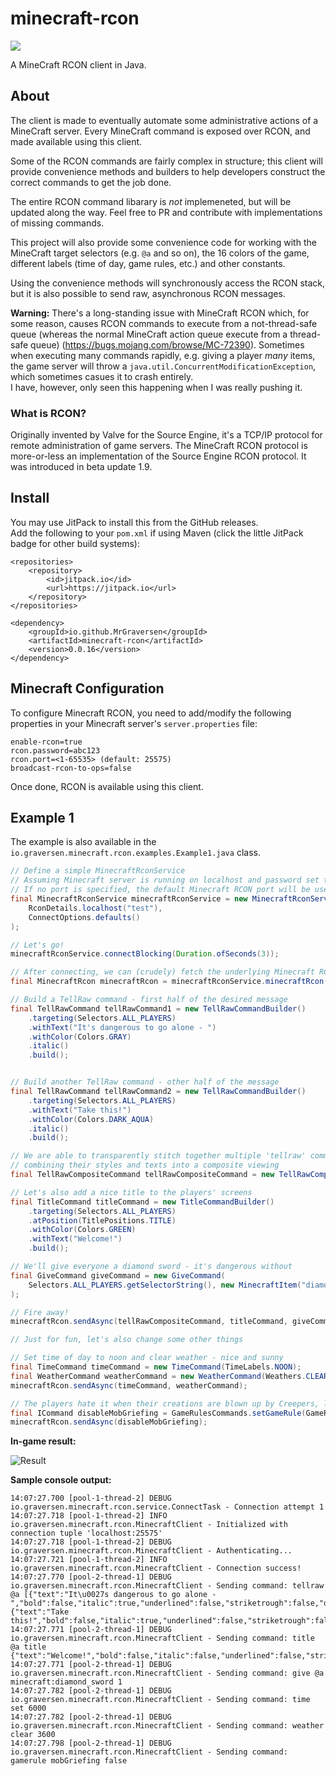 # minecraft-rcon
[![](https://jitpack.io/v/MrGraversen/minecraft-rcon.svg)](https://jitpack.io/#MrGraversen/minecraft-rcon)

A MineCraft RCON client in Java.

## About
The client is made to eventually automate some administrative actions of a MineCraft server. Every MineCraft command is exposed over RCON, and made available using this client.

Some of the RCON commands are fairly complex in structure; this client will provide convenience methods and builders to help developers construct the correct commands to get the job done.

The entire RCON command libarary is *not* implemeneted, but will be updated along the way. Feel free to PR and contribute with implementations of missing commands.

This project will also provide some convenience code for working with the MineCraft target selectors (e.g. `@a` and so on), the 16 colors of the game, different labels (time of day, game rules, etc.) and other constants.

Using the convenience methods will synchronously access the RCON stack, but it is also possible to send raw, asynchronous RCON messages.

**Warning:** There's a long-standing issue with MineCraft RCON which, for some reason, causes RCON commands to execute from a not-thread-safe queue (whereas the normal MineCraft action queue execute from a thread-safe queue) (https://bugs.mojang.com/browse/MC-72390). Sometimes when executing many commands rapidly, e.g. giving a player *many* items, the game server will throw a `java.util.ConcurrentModificationException`, which sometimes casues it to crash entirely.  
I have, however, only seen this happening when I was really pushing it.

### What is RCON?
Originally invented by Valve for the Source Engine, it's a TCP/IP protocol for remote administration of game servers. The MineCraft RCON protocol is more-or-less an implementation of the Source Engine RCON protocol. It was introduced in beta update 1.9.

## Install

You may use JitPack to install this from the GitHub releases.  
Add the following to your `pom.xml` if using Maven (click the little JitPack badge for other build systems):

```
<repositories>
	<repository>
		<id>jitpack.io</id>
		<url>https://jitpack.io</url>
	</repository>
</repositories>
```

```
<dependency>
	<groupId>io.github.MrGraversen</groupId>
	<artifactId>minecraft-rcon</artifactId>
	<version>0.0.16</version>
</dependency>
```

## Minecraft Configuration

To configure Minecraft RCON, you need to add/modify the following properties in your Minecraft server's `server.properties` file:

```
enable-rcon=true
rcon.password=abc123
rcon.port=<1-65535> (default: 25575)
broadcast-rcon-to-ops=false
```

Once done, RCON is available using this client.

## Example 1

The example is also available in the `io.graversen.minecraft.rcon.examples.Example1.java` class.

```java
// Define a simple MinecraftRconService
// Assuming Minecraft server is running on localhost and password set to "test"
// If no port is specified, the default Minecraft RCON port will be used
final MinecraftRconService minecraftRconService = new MinecraftRconService(
	RconDetails.localhost("test"),
	ConnectOptions.defaults()
);

// Let's go!
minecraftRconService.connectBlocking(Duration.ofSeconds(3));

// After connecting, we can (crudely) fetch the underlying Minecraft RCON provider
final MinecraftRcon minecraftRcon = minecraftRconService.minecraftRcon().orElseThrow(IllegalStateException::new);

// Build a TellRaw command - first half of the desired message
final TellRawCommand tellRawCommand1 = new TellRawCommandBuilder()
	.targeting(Selectors.ALL_PLAYERS)
	.withText("It's dangerous to go alone - ")
	.withColor(Colors.GRAY)
	.italic()
	.build();


// Build another TellRaw command - other half of the message
final TellRawCommand tellRawCommand2 = new TellRawCommandBuilder()
	.targeting(Selectors.ALL_PLAYERS)
	.withText("Take this!")
	.withColor(Colors.DARK_AQUA)
	.italic()
	.build();

// We are able to transparently stitch together multiple 'tellraw' commands,
// combining their styles and texts into a composite viewing
final TellRawCompositeCommand tellRawCompositeCommand = new TellRawCompositeCommand(List.of(tellRawCommand1, tellRawCommand2));

// Let's also add a nice title to the players' screens
final TitleCommand titleCommand = new TitleCommandBuilder()
	.targeting(Selectors.ALL_PLAYERS)
	.atPosition(TitlePositions.TITLE)
	.withColor(Colors.GREEN)
	.withText("Welcome!")
	.build();

// We'll give everyone a diamond sword - it's dangerous without
final GiveCommand giveCommand = new GiveCommand(
	Selectors.ALL_PLAYERS.getSelectorString(), new MinecraftItem("diamond_sword"), 1
);

// Fire away!
minecraftRcon.sendAsync(tellRawCompositeCommand, titleCommand, giveCommand);

// Just for fun, let's also change some other things

// Set time of day to noon and clear weather - nice and sunny
final TimeCommand timeCommand = new TimeCommand(TimeLabels.NOON);
final WeatherCommand weatherCommand = new WeatherCommand(Weathers.CLEAR, Duration.ofHours(1).toSeconds());
minecraftRcon.sendAsync(timeCommand, weatherCommand);

// The players hate it when their creations are blown up by Creepers, lets' help them
final ICommand disableMobGriefing = GameRulesCommands.setGameRule(GameRules.MOB_GRIEFING, false);
minecraftRcon.sendAsync(disableMobGriefing);
```

**In-game result:**

![Result](https://i.imgur.com/JFowbeh.png)

**Sample console output:**

```
14:07:27.700 [pool-1-thread-2] DEBUG io.graversen.minecraft.rcon.service.ConnectTask - Connection attempt 1
14:07:27.718 [pool-1-thread-2] INFO io.graversen.minecraft.rcon.MinecraftClient - Initialized with connection tuple 'localhost:25575'
14:07:27.718 [pool-1-thread-2] DEBUG io.graversen.minecraft.rcon.MinecraftClient - Authenticating...
14:07:27.721 [pool-1-thread-2] INFO io.graversen.minecraft.rcon.MinecraftClient - Connection success!
14:07:27.770 [pool-2-thread-1] DEBUG io.graversen.minecraft.rcon.MinecraftClient - Sending command: tellraw @a [{"text":"It\u0027s dangerous to go alone - ","bold":false,"italic":true,"underlined":false,"striketrough":false,"obfuscated":false,"color":"gray"},{"text":"Take this!","bold":false,"italic":true,"underlined":false,"striketrough":false,"obfuscated":false,"color":"dark_aqua"}]
14:07:27.771 [pool-2-thread-1] DEBUG io.graversen.minecraft.rcon.MinecraftClient - Sending command: title @a title {"text":"Welcome!","bold":false,"italic":false,"underlined":false,"striketrough":false,"obfuscated":false,"color":"green"}
14:07:27.771 [pool-2-thread-1] DEBUG io.graversen.minecraft.rcon.MinecraftClient - Sending command: give @a minecraft:diamond_sword 1
14:07:27.782 [pool-2-thread-1] DEBUG io.graversen.minecraft.rcon.MinecraftClient - Sending command: time set 6000
14:07:27.782 [pool-2-thread-1] DEBUG io.graversen.minecraft.rcon.MinecraftClient - Sending command: weather clear 3600
14:07:27.798 [pool-2-thread-1] DEBUG io.graversen.minecraft.rcon.MinecraftClient - Sending command: gamerule mobGriefing false

```
